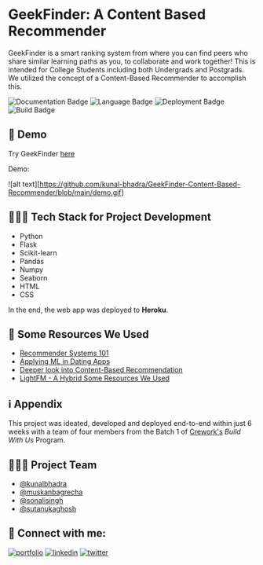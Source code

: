 
# GeekFinder: A Content Based Recommender 

GeekFinder is a smart ranking system from where you can find peers who share similar learning paths as you, to collaborate and work together! This is intended for College Students including both Undergrads and Postgrads. We utilized the concept of a Content-Based Recommender to accomplish this.


![Documentation Badge](https://img.shields.io/badge/Documentation-Covered-green)
![Language Badge](https://img.shields.io/badge/Powered%20by-Python-purple)
![Deployment Badge](https://img.shields.io/badge/Deployed%20on-Heroku-%23f57c00)
![Build Badge](https://img.shields.io/badge/Build-Working-%2343a047)


  
## 🚀 Demo

Try GeekFinder [here](https://geektinder.herokuapp.com/)

Demo: 

![alt text][https://github.com/kunal-bhadra/GeekFinder-Content-Based-Recommender/blob/main/demo.gif]

  
## 👨🏻‍💻 Tech Stack for Project Development

- Python
- Flask
- Scikit-learn
- Pandas
- Numpy
- Seaborn
- HTML
- CSS

In the end, the web app was deployed to **Heroku**.

  
## 🧠 Some Resources We Used

 - [Recommender Systems 101](https://builtin.com/data-science/recommender-systems)
 - [Applying ML in Dating Apps](https://analyticsindiamag.com/ai-dating-apps-machine-learning-comes-rescue-dating-apps/)
 - [Deeper look into Content-Based Recommendation](https://www.kdnuggets.com/2020/07/building-content-based-book-recommendation-engine.html)
 - [LightFM - A Hybrid Some Resources We Used](https://github.com/lyst/lightfm)


## ℹ Appendix
This project was ideated, developed and deployed end-to-end within just 6 weeks with a team of four members from the Batch 1 of [Crework's](https://www.linkedin.com/company/creworkhq/) _Build With Us_ Program.

  

## 👨🏻‍🎓 Project Team

- [@kunalbhadra](https://github.com/kunal-bhadra)
- [@muskanbagrecha](https://github.com/muskanbagrecha)
- [@sonalisingh](https://www.linkedin.com/in/sonali-singh-5100851b1/)
- [@sutanukaghosh](https://www.linkedin.com/in/sutanukaghosh/)

  

## 🔗 Connect with me:
[![portfolio](https://img.shields.io/badge/my_portfolio-000?style=for-the-badge&logo=ko-fi&logoColor=white)](https://www.polywork.com/kunal_bhadra)
[![linkedin](https://img.shields.io/badge/linkedin-0A66C2?style=for-the-badge&logo=linkedin&logoColor=white)](https://www.linkedin.com/in/kunal-bhadra-cs/)
[![twitter](https://img.shields.io/badge/twitter-1DA1F2?style=for-the-badge&logo=twitter&logoColor=white)](https://twitter.com/kunal_kaun)

  